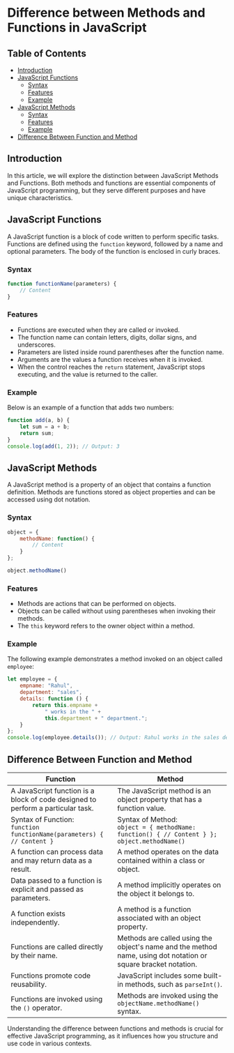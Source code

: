 # Difference between Methods and Functions in JavaScript

## Table of Contents
- [Introduction](#introduction)
- [JavaScript Functions](#javascript-functions)
  - [Syntax](#syntax)
  - [Features](#features)
  - [Example](#example)
- [JavaScript Methods](#javascript-methods)
  - [Syntax](#syntax-1)
  - [Features](#features-1)
  - [Example](#example-1)
- [Difference Between Function and Method](#difference-between-function-and-method)

## Introduction
In this article, we will explore the distinction between JavaScript Methods and Functions. Both methods and functions are essential components of JavaScript programming, but they serve different purposes and have unique characteristics.

## JavaScript Functions
A JavaScript function is a block of code written to perform specific tasks. Functions are defined using the `function` keyword, followed by a name and optional parameters. The body of the function is enclosed in curly braces.

### Syntax
```javascript
function functionName(parameters) {
    // Content
}
```

### Features
- Functions are executed when they are called or invoked.
- The function name can contain letters, digits, dollar signs, and underscores.
- Parameters are listed inside round parentheses after the function name.
- Arguments are the values a function receives when it is invoked.
- When the control reaches the `return` statement, JavaScript stops executing, and the value is returned to the caller.

### Example
Below is an example of a function that adds two numbers:

```javascript
function add(a, b) {
    let sum = a + b;
    return sum;
}
console.log(add(1, 2)); // Output: 3
```

## JavaScript Methods
A JavaScript method is a property of an object that contains a function definition. Methods are functions stored as object properties and can be accessed using dot notation.

### Syntax
```javascript
object = {
    methodName: function() {
        // Content
    }
};

object.methodName()
```

### Features
- Methods are actions that can be performed on objects.
- Objects can be called without using parentheses when invoking their methods.
- The `this` keyword refers to the owner object within a method.

### Example
The following example demonstrates a method invoked on an object called `employee`:

```javascript
let employee = {
    empname: "Rahul",
    department: "sales",
    details: function () {
        return this.empname +
            " works in the " +
            this.department + " department.";
    }
};
console.log(employee.details()); // Output: Rahul works in the sales department.
```

## Difference Between Function and Method
| Function                                  | Method                                    |
| ---------------------------------------- | ----------------------------------------- |
| A JavaScript function is a block of code designed to perform a particular task. | The JavaScript method is an object property that has a function value. |
| Syntax of Function: <br> `function functionName(parameters) { // Content }` | Syntax of Method: <br> `object = { methodName: function() { // Content } }; object.methodName()` |
| A function can process data and may return data as a result. | A method operates on the data contained within a class or object. |
| Data passed to a function is explicit and passed as parameters. | A method implicitly operates on the object it belongs to. |
| A function exists independently. | A method is a function associated with an object property. |
| Functions are called directly by their name. | Methods are called using the object's name and the method name, using dot notation or square bracket notation. |
| Functions promote code reusability. | JavaScript includes some built-in methods, such as `parseInt()`. |
| Functions are invoked using the `()` operator. | Methods are invoked using the `objectName.methodName()` syntax. |

Understanding the difference between functions and methods is crucial for effective JavaScript programming, as it influences how you structure and use code in various contexts.